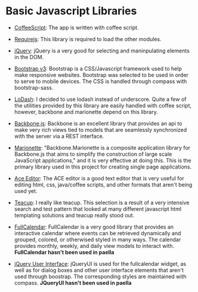 # Basic Javascript Libraries

-  [CoffeeScript](http://coffeescript.org/):
   The app is written with coffee script.
  
-  [Requirejs](http://requirejs.org):
   This library is required to load the other modules.
   
-  [jQuery](http://jquery.com/): 
   jQuery is a very good for selecting and maninpulating elements in the DOM.

-  [Bootstrap v3](http://getbootstrap.com/): 
   Bootstrap is a CSS/Javascript framework used to help make responsive 
   websites.  Bootstrap was selected to be used in order to serve to 
   mobile devices.  The CSS is handled through compass with bootstrap-sass.
   
-  [LoDash](https://lodash.com/): 
   I decided to use lodash instead of underscore.  Quite a few of the
   utilities provided by this library are easily handled with coffee script,
   however, backbone and marionette depend on this library.

-  [Backbone.js](http://backbonejs.org/): 
   Backbone is an excellent library that provides an api to make very 
   rich views tied to models that are seamlessly synchronized with 
   the server via a REST interface.

-  [Marionette](http://marionettejs.com/):
   "Backbone.Marionette is a composite application library for 
   Backbone.js that aims to simplify the construction of large scale 
   JavaScript applications," and it is very effective at doing this.
   This is the primary library used in this project for creating 
   single page applications.

-  [Ace Editor](http://ace.c9.io/#nav=about): 
   The ACE editor is a good text editor that is very useful for 
   editing html, css, java/coffee scripts, and other formats that
   aren't being used yet.
   
-  [Teacup](http://goodeggs.github.io/teacup/):
   I really like teacup.  This selection is a result of a
   very intensive search and test pattern that looked at
   many different javascript html templating solutions and
   teacup really stood out.
   
-  [FullCalendar](http://arshaw.com/fullcalendar/): 
   FullCalendar is a very good library that provides an interactive 
   calendar where events can be retrieved dynamically and grouped, 
   colored, or otherwised styled in many ways.  The calendar provides 
   monthly, weekly, and daily view models to interact with.
   **FullCalendar hasn't been used in paella**

-  [jQuery User Interface](http://jqueryui.com/): 
   jQueryUI is used for the fullcalendar widget, as well as for dialog boxes 
   and other user interface elements that aren't used through boostrap.  The 
   corresponding styles are maintained with compass.
   **JQueryUI hasn't been used in paella**

